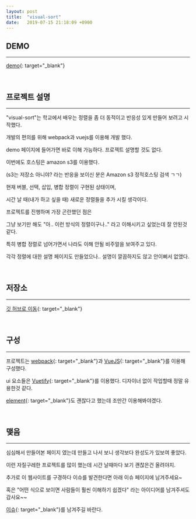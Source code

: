 ```yaml
---
layout: post
title:  "visual-sort"
date:   2019-07-15 21:18:09 +0900
---
```


## DEMO
---

[demo](http://visual-sort.xyz.s3-website.ap-northeast-2.amazonaws.com/){: target="_blank"}

<br>

## 프로젝트 설명
---

"visual-sort"는 학교에서 배우는 정렬을 좀 더 동적이고 반응성 있게 만들어 보려고 시작했다.

개발의 편의를 위해 webpack과 vuejs를 이용해 개발 했다.

demo 페이지에 들어가면 바로 이해 가능하다. 프로젝트 설명할 것도 없다.

이번에도 호스팅은 amazon s3를 이용했다.

(s3는 저장소 아니야? 라는 반응을 보이신 분은 Amazon s3 정적호스팅 검색 ㄱㄱ)

현재 버블, 선택, 삽입, 병합 정렬이 구현된 상태이며,

시간 날 때(내가 하고 싶을 때) 새로운 정렬들을 추가 시킬 생각이다.

프로젝트를 진행하며 가장 곤란했던 점은

그냥 보기만 해도 "아.. 이런 방식의 정렬이구나.." 라고 이해시키고 싶었는데 잘 안된것 같다.

특히 병합 정렬로 넘어가면서 나라도 이해 안될 비주얼을 보여주고 있다.

각각 정렬에 대한 설명 페이지도 만들었으나.. 설명이 깔끔하지도 않고 안이뻐서 없앴다.
 

<br>

## 저장소
---

[깃 허브로 이동](https://github.com/ebool/visual-sort){: target="_blank"}

<br>

## 구성
---

프로젝트는 [webpack](https://webpack.js.org/){: target="_blank"}과 [VueJS](https://vuejs.org/){: target="_blank"}를 이용해 구성했다.

ui 요소들은 [Vuetify](https://vuetifyjs.com/ko/){: target="_blank"}를 이용했다. 디자이너 없이 작업할때 정말 유용한것 같다.

[element](https://element.eleme.cn/#/en-US){: target="_blank"}도 괜찮다고 했는데 조만간 이용해봐야겠다.


<br>

## 맺음
---

심심해서 만들어본 페이지 였는데 만들고 나서 보니 생각보다 완성도가 있보여 좋았다.

이런 자질구레한 프로젝트를 많이 했는데 시간 날때마다 보기 괜찮은건 올려야지.

추가로 이 웹사이트를 구경하다 이슈를 발견한다면 아래 이슈 페이지에 남겨주세요~

혹은 "어떤 식으로 보이면 사람들이 훨씬 이해하기 쉽겠다" 라는 아이디어를 남겨주셔도 감사요~~ 

[이슈](https://github.com/ebool/visual-sort/issues){: target="_blank"}를 남겨주길 바란다.
 

